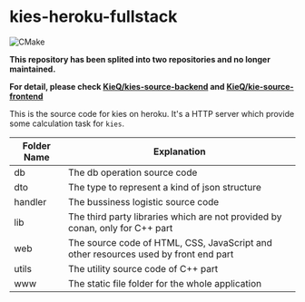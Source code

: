 # kies-heroku-fullstack

![CMake](https://github.com/KieQ/heroku-kies/workflows/CMake/badge.svg)

**This repository has been splited into two repositories and no longer maintained.**

**For detail, please check [KieQ/kies-source-backend](https://github.com/KieQ/kies-source-backend) and [KieQ/kie-source-frontend](https://github.com/KieQ/kies-source-frondend)**

This is the source code for kies on heroku. It's a HTTP server which provide some calculation task for `kies`.

|Folder Name|Explanation|
|----|----|
|db| The db operation source code|
|dto| The type to represent a kind of json structure|
handler| The bussiness logistic source code|
|lib| The third party libraries which are not provided by conan, only for C++ part|
|web| The source code of HTML, CSS, JavaScript and other resources used by front end part|
|utils| The utility source code of C++ part|
|www| The static file folder for the whole application|
